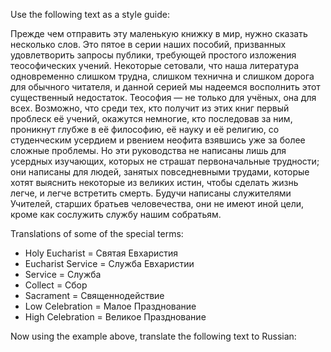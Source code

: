Use the following text as a style guide:

Прежде чем отправить эту маленькую книжку в мир, нужно сказать несколько слов. Это пятое в серии наших пособий, призванных удовлетворить запросы публики, требующей простого изложения теософических учений. Некоторые сетовали, что наша литература одновременно слишком трудна, слишком технична и слишком дорога для обычного читателя, и данной серией мы надеемся восполнить этот существенный недостаток. Теософия — не только для учёных, она для всех. Возможно, что среди тех, кто получит из этих книг первый проблеск её учений, окажутся немногие, кто последовав за ним, проникнут глубже в её философию, её науку и её религию, со студенческим усердием и рвением неофита взявшись уже за более сложные проблемы. Но эти руководства не написаны лишь для усердных изучающих, которых не страшат первоначальные трудности; они написаны для людей, занятых повседневными трудами, которые хотят выяснить некоторые из великих истин, чтобы сделать жизнь легче, и легче встретить смерть. Будучи написаны служителями Учителей, старших братьев человечества, они не имеют иной цели, кроме как сослужить службу нашим собратьям.

Translations of some of the special terms:

- Holy Eucharist = Святая Евхаристия
- Eucharist Service = Служба Евхаристии
- Service = Служба
- Collect = Сбор
- Sacrament = Священнодействие
- Low Celebration = Малое Празднование
- High Celebration = Великое Празднование

Now using the example above, translate the following text to Russian:

